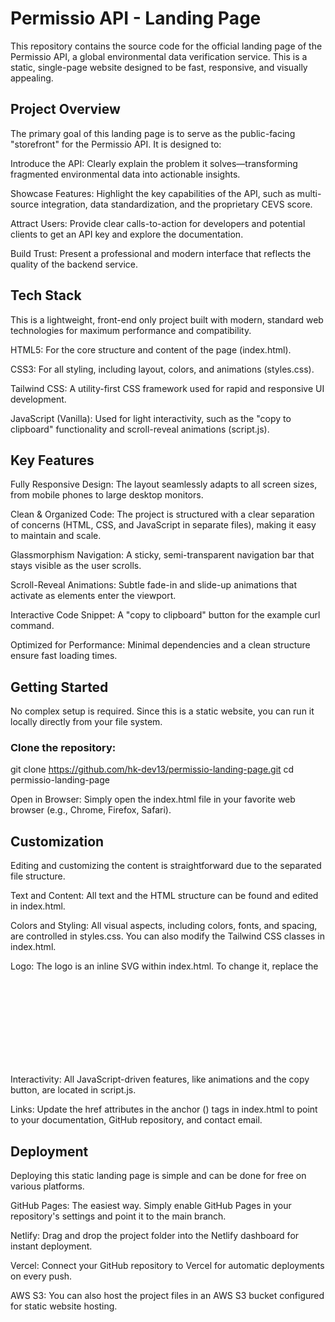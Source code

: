 # Permissio API - Landing Page
This repository contains the source code for the official landing page of the Permissio API, a global environmental data verification service. This is a static, single-page website designed to be fast, responsive, and visually appealing.

## Project Overview
The primary goal of this landing page is to serve as the public-facing "storefront" for the Permissio API. It is designed to:

Introduce the API: Clearly explain the problem it solves—transforming fragmented environmental data into actionable insights.

Showcase Features: Highlight the key capabilities of the API, such as multi-source integration, data standardization, and the proprietary CEVS score.

Attract Users: Provide clear calls-to-action for developers and potential clients to get an API key and explore the documentation.

Build Trust: Present a professional and modern interface that reflects the quality of the backend service.

## Tech Stack
This is a lightweight, front-end only project built with modern, standard web technologies for maximum performance and compatibility.

HTML5: For the core structure and content of the page (index.html).

CSS3: For all styling, including layout, colors, and animations (styles.css).

Tailwind CSS: A utility-first CSS framework used for rapid and responsive UI development.

JavaScript (Vanilla): Used for light interactivity, such as the "copy to clipboard" functionality and scroll-reveal animations (script.js).

## Key Features
Fully Responsive Design: The layout seamlessly adapts to all screen sizes, from mobile phones to large desktop monitors.

Clean & Organized Code: The project is structured with a clear separation of concerns (HTML, CSS, and JavaScript in separate files), making it easy to maintain and scale.

Glassmorphism Navigation: A sticky, semi-transparent navigation bar that stays visible as the user scrolls.

Scroll-Reveal Animations: Subtle fade-in and slide-up animations that activate as elements enter the viewport.

Interactive Code Snippet: A "copy to clipboard" button for the example curl command.

Optimized for Performance: Minimal dependencies and a clean structure ensure fast loading times.

## Getting Started
No complex setup is required. Since this is a static website, you can run it locally directly from your file system.

### Clone the repository:

git clone https://github.com/hk-dev13/permissio-landing-page.git
cd permissio-landing-page

Open in Browser:
Simply open the index.html file in your favorite web browser (e.g., Chrome, Firefox, Safari).

## Customization
Editing and customizing the content is straightforward due to the separated file structure.

Text and Content: All text and the HTML structure can be found and edited in index.html.

Colors and Styling: All visual aspects, including colors, fonts, and spacing, are controlled in styles.css. You can also modify the Tailwind CSS classes in index.html.

Logo: The logo is an inline SVG within index.html. To change it, replace the <svg> element inside the <header>.

Interactivity: All JavaScript-driven features, like animations and the copy button, are located in script.js.

Links: Update the href attributes in the anchor (<a>) tags in index.html to point to your documentation, GitHub repository, and contact email.

## Deployment
Deploying this static landing page is simple and can be done for free on various platforms.

GitHub Pages: The easiest way. Simply enable GitHub Pages in your repository's settings and point it to the main branch.

Netlify: Drag and drop the project folder into the Netlify dashboard for instant deployment.

Vercel: Connect your GitHub repository to Vercel for automatic deployments on every push.

AWS S3: You can also host the project files in an AWS S3 bucket configured for static website hosting.